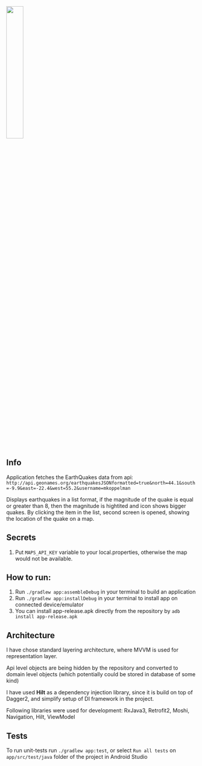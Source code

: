 <img src="app_usage.gif" width="30%" height="30%">

## Info

Application fetches the EarthQuakes data from api: 
`http://api.geonames.org/earthquakesJSONformatted=true&north=44.1&south=-9.9&east=-22.4&west=55.2&username=mkoppelman`

Displays earthquakes in a list format, if the magnitude of the quake is equal or greater than 8, then the magnitude is hightited and icon shows bigger quakes. 
By clicking the item in the list, second screen is opened, showing the location of the quake on a map.

## Secrets

1. Put `MAPS_API_KEY` variable to your local.properties, otherwise the map would not be available.

## How to run:

1. Run `./gradlew app:assembleDebug` in your terminal to build an application
2. Run `./gradlew app:installDebug` in your terminal to install app on connected device/emulator
3. You can install app-release.apk directly from the repository by `adb install app-release.apk`

## Architecture

I have chose standard layering architecture, where MVVM is used for representation layer.

Api level objects are being hidden by the repository and converted to domain level objects (which potentially could be stored in database of some kind)

I have used **Hilt** as a dependency injection library, since it is build on top of Dagger2, and simplify setup of DI framework in the project.

Following libraries were used for development: RxJava3, Retrofit2, Moshi, Navigation, Hilt, ViewModel

## Tests

To run unit-tests run `./gradlew app:test`, or select `Run all tests` on `app/src/test/java` folder of the project in Android Studio
